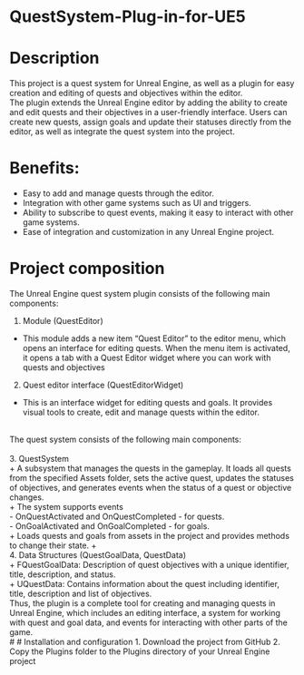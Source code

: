 # QuestSystem-Plug-in-for-UE5
# Description
This project is a quest system for Unreal Engine, as well as a plugin for easy creation and editing of quests and objectives within the editor.<br />
The plugin extends the Unreal Engine editor by adding the ability to create and edit quests and their objectives in a user-friendly interface.
Users can create new quests, assign goals and update their statuses directly from the editor, as well as integrate the quest system into the project.
<br />
# Benefits: <br />
- Easy to add and manage quests through the editor. <br />
- Integration with other game systems such as UI and triggers. <br />
- Ability to subscribe to quest events, making it easy to interact with other game systems. <br />
- Ease of integration and customization in any Unreal Engine project. <br />
# Project composition
The Unreal Engine quest system plugin consists of the following main components:
<br />
1. Module (QuestEditor) <br />
+ This module adds a new item “Quest Editor” to the editor menu, which opens an interface for editing quests. When the menu item is activated, it opens a tab with a Quest Editor widget where you can work with quests and objectives <br />
2. Quest editor interface (QuestEditorWidget) <br />
+ This is an interface widget for editing quests and goals. It provides visual tools to create, edit and manage quests within the editor. <br />
<br />
The quest system consists of the following main components: <br />
<br />
3. QuestSystem <br />
+ A subsystem that manages the quests in the gameplay. It loads all quests from the specified Assets folder, sets the active quest, updates the statuses of objectives, and generates events when the status of a quest or objective changes. <br />
+ The system supports events <br />
- OnQuestActivated and OnQuestCompleted - for quests. <br />
- OnGoalActivated and OnGoalCompleted - for goals. <br />
+ Loads quests and goals from assets in the project and provides methods to change their state.
+ <br />
4.	Data Structures (QuestGoalData, QuestData) <br />
+ FQuestGoalData: Description of quest objectives with a unique identifier, title, description, and status. <br />
+ UQuestData: Contains information about the quest including identifier, title, description and list of objectives. <br />
Thus, the plugin is a complete tool for creating and managing quests in Unreal Engine, which includes an editing interface, a system for working with quest and goal data, and events for interacting with other parts of the game. <br />
#
# Installation and configuration
1.	Download the project from GitHub
2.	Copy the Plugins folder to the Plugins directory of your Unreal Engine project
